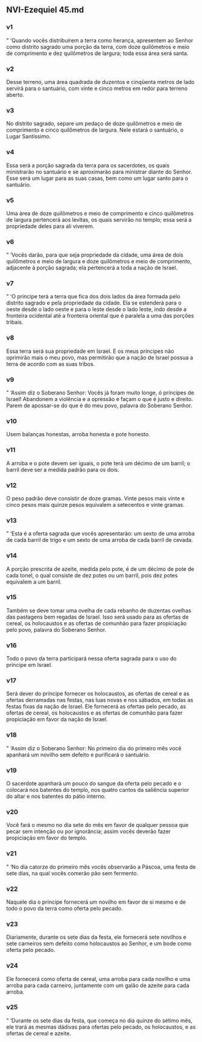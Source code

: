 ## NVI-Ezequiel 45.md
### v1
 " ‘Quando vocês distribuírem a terra como herança, apresentem ao Senhor como distrito sagrado uma porção da terra, com doze quilômetros e meio de comprimento e dez quilômetros de largura; toda essa área será santa.
### v2
 Desse terreno, uma área quadrada de duzentos e cinqüenta metros de lado servirá para o santuário, com vinte e cinco metros em redor para terreno aberto.
### v3
 No distrito sagrado, separe um pedaço de doze quilômetros e meio de comprimento e cinco quilômetros de largura. Nele estará o santuário, o Lugar Santíssimo.
### v4
 Essa será a porção sagrada da terra para os sacerdotes, os quais ministrarão no santuário e se aproximarão para ministrar diante do Senhor. Esse será um lugar para as suas casas, bem como um lugar santo para o santuário.
### v5
 Uma área de doze quilômetros e meio de comprimento e cinco quilômetros de largura pertencerá aos levitas, os quais servirão no templo; essa será a propriedade deles para ali viverem.
### v6
 " ‘Vocês darão, para que seja propriedade da cidade, uma área de dois quilômetros e meio de largura e doze quilômetros e meio de comprimento, adjacente à porção sagrada; ela pertencerá a toda a nação de Israel.
### v7
 " ‘O príncipe terá a terra que fica dos dois lados da área formada pelo distrito sagrado e pela propriedade da cidade. Ela se estenderá para o oeste desde o lado oeste e para o leste desde o lado leste, indo desde a fronteira ocidental até a fronteira oriental que é paralela a uma das porções tribais.
### v8
 Essa terra será sua propriedade em Israel. E os meus príncipes não oprimirão mais o meu povo, mas permitirão que a nação de Israel possua a terra de acordo com as suas tribos.
### v9
 " ‘Assim diz o Soberano Senhor: Vocês já foram muito longe, ó príncipes de Israel! Abandonem a violência e a opressão e façam o que é justo e direito. Parem de apossar-se do que é do meu povo, palavra do Soberano Senhor.
### v10
 Usem balanças honestas, arroba honesta e pote honesto.
### v11
 A arroba e o pote devem ser iguais, o pote terá um décimo de um barril; o barril deve ser a medida padrão para os dois.
### v12
 O peso padrão deve consistir de doze gramas. Vinte pesos mais vinte e cinco pesos mais quinze pesos equivalem a setecentos e vinte gramas.
### v13
 " ‘Esta é a oferta sagrada que vocês apresentarão: um sexto de uma arroba de cada barril de trigo e um sexto de uma arroba de cada barril de cevada.
### v14
 A porção prescrita de azeite, medida pelo pote, é de um décimo de pote de cada tonel, o qual consiste de dez potes ou um barril, pois dez potes equivalem a um barril.
### v15
 Também se deve tomar uma ovelha de cada rebanho de duzentas ovelhas das pastagens bem regadas de Israel. Isso será usado para as ofertas de cereal, os holocaustos e as ofertas de comunhão para fazer propiciação pelo povo, palavra do Soberano Senhor.
### v16
 Todo o povo da terra participará nessa oferta sagrada para o uso do príncipe em Israel.
### v17
 Será dever do príncipe fornecer os holocaustos, as ofertas de cereal e as ofertas derramadas nas festas, nas luas novas e nos sábados, em todas as festas fixas da nação de Israel. Ele fornecerá as ofertas pelo pecado, as ofertas de cereal, os holocaustos e as ofertas de comunhão para fazer propiciação em favor da nação de Israel.
### v18
 " ‘Assim diz o Soberano Senhor: No primeiro dia do primeiro mês você apanhará um novilho sem defeito e purificará o santuário.
### v19
 O sacerdote apanhará um pouco do sangue da oferta pelo pecado e o colocará nos batentes do templo, nos quatro cantos da saliência superior do altar e nos batentes do pátio interno.
### v20
 Você fará o mesmo no dia sete do mês em favor de qualquer pessoa que pecar sem intenção ou por ignorância; assim vocês deverão fazer propiciação em favor do templo.
### v21
 " ‘No dia catorze do primeiro mês vocês observarão a Páscoa, uma festa de sete dias, na qual vocês comerão pão sem fermento.
### v22
 Naquele dia o príncipe fornecerá um novilho em favor de si mesmo e de todo o povo da terra como oferta pelo pecado.
### v23
 Diariamente, durante os sete dias da festa, ele fornecerá sete novilhos e sete carneiros sem defeito como holocaustos ao Senhor, e um bode como oferta pelo pecado.
### v24
 Ele fornecerá como oferta de cereal, uma arroba para cada novilho e uma arroba para cada carneiro, juntamente com um galão de azeite para cada arroba.
### v25
 " ‘Durante os sete dias da festa, que começa no dia quinze do sétimo mês, ele trará as mesmas dádivas para ofertas pelo pecado, os holocaustos, e as ofertas de cereal e azeite.
